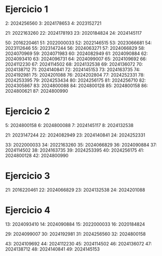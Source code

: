 # Ejercicio 1
2: 2024256560
3: 2024178653
4: 2023152721

21: 2022163260
22: 2024178193
23: 2020184824
24: 2024145117

50: 2016220461
51: 2022000033
52: 2022146515
53: 2023066681
54: 2023112646
55: 2023147244
56: 2024063271
57: 2024066829
58: 2024070969
59: 2024071983
60: 2024082949
61: 2024090884
62: 2024093410
63: 2024096731
64: 2024099007
65: 2024109692
66: 2024112230
67: 2024114502
68: 2024132538
69: 2024136072
70: 2024138712
71: 2024140841
72: 2024145153
73: 2024163735
74: 2024192981
75: 2024201088
76: 2024202804
77: 2024252331
78: 2024253395
79: 2024253434
80: 2024256175
81: 2024256710
82: 2024305867
83: 2024800088
84: 2024800128
85: 2024800158
86: 2024800621
87: 2024800990

# Ejercicio 2
5: 2024800158
6: 2024800088
7: 2024145117
8: 2024132538

21: 2023147244
22: 2024082949
23: 2024140841
24: 2024252331

33: 2022000033
34: 2022163260
35: 2024066829
36: 2024090884
37: 2024114502
38: 2024163735
39: 2024253395
40: 2024256175
41: 2024800128
42: 2024800990

# Ejercicio 3
21: 2016220461
22: 2024066829
23: 2024132538
24: 2024201088

# Ejercicio 4
13: 2024093410
14: 2024090884
15: 2022000033
16: 2020184824

29: 2024099007
30: 2024192981
31: 2024256560
32: 2024800158

43: 2024109692
44: 2024112230
45: 2024114502
46: 2024136072
47: 2024138712
48: 2024140841
49: 2024145153